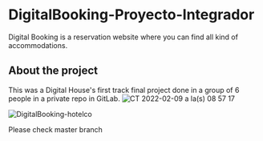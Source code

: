 # DigitalBooking-Proyecto-Integrador
Digital Booking is a reservation website where you can find all kind of accommodations. 

## About the project
This was a Digital House's first track final project done in a group of 6 people in a private repo in GitLab. 
![CT 2022-02-09 a la(s) 08 57 17](https://user-images.githubusercontent.com/70411447/153196775-af5142b5-7c5a-4e61-81a2-ae1e7940d3f9.png)

![DigitalBooking-hotelco](https://user-images.githubusercontent.com/70411447/153197636-c0a7a97e-b7b6-4b5c-adf0-fd4a796028d2.gif)

Please check master branch

